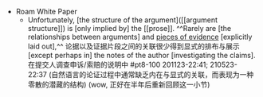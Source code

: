 - Roam White Paper
    - Unfortunately, [the structure of the argument]([[argument structure]]) is [only implied by] the [[prose]]. ^^Rarely are [the relationships between arguments] and [pieces of evidence]([[evidence]]) [explicitly laid out],^^ 论据以及证据片段之间的关联很少得到显式的排布与展示 [except perhaps in] the notes of the author [investigating the claims]. 在提交人调查申诉/索赔的说明中 #pt8-100 
201123-22:41; 210523-22:37
(自然语言的论证过程中通常缺乏内在与显式的关联，而表现为一种零散的潜藏的结构)
(wow, 正好在半年后重新回顾这一小节)
